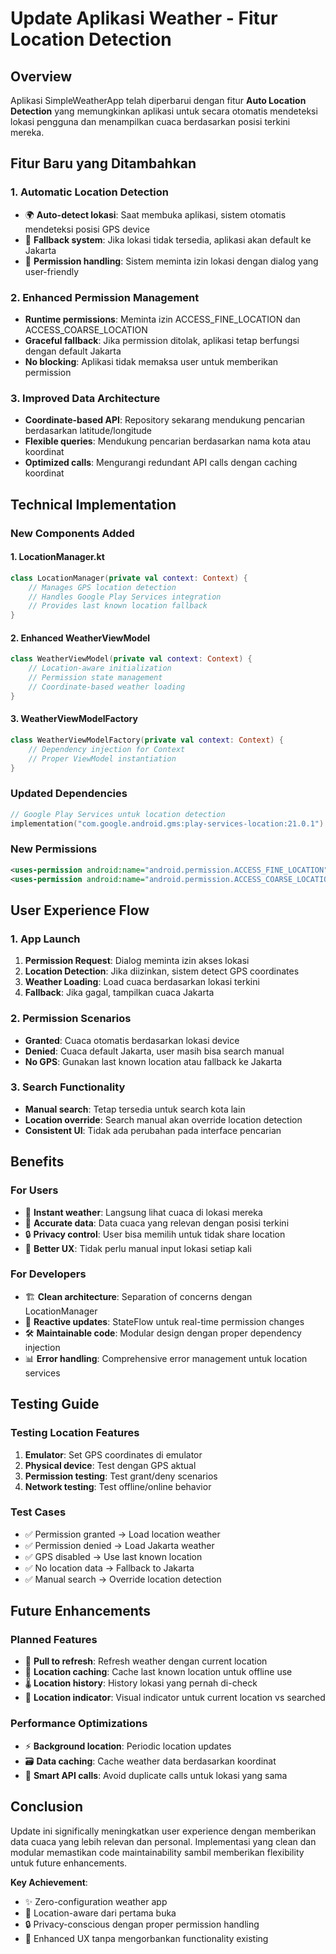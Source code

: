 # Update Aplikasi Weather - Fitur Location Detection

## Overview
Aplikasi SimpleWeatherApp telah diperbarui dengan fitur **Auto Location Detection** yang memungkinkan aplikasi untuk secara otomatis mendeteksi lokasi pengguna dan menampilkan cuaca berdasarkan posisi terkini mereka.

## Fitur Baru yang Ditambahkan

### 1. Automatic Location Detection
- 🌍 **Auto-detect lokasi**: Saat membuka aplikasi, sistem otomatis mendeteksi posisi GPS device
- 📍 **Fallback system**: Jika lokasi tidak tersedia, aplikasi akan default ke Jakarta
- 🔐 **Permission handling**: Sistem meminta izin lokasi dengan dialog yang user-friendly

### 2. Enhanced Permission Management
- **Runtime permissions**: Meminta izin ACCESS_FINE_LOCATION dan ACCESS_COARSE_LOCATION
- **Graceful fallback**: Jika permission ditolak, aplikasi tetap berfungsi dengan default Jakarta
- **No blocking**: Aplikasi tidak memaksa user untuk memberikan permission

### 3. Improved Data Architecture
- **Coordinate-based API**: Repository sekarang mendukung pencarian berdasarkan latitude/longitude
- **Flexible queries**: Mendukung pencarian berdasarkan nama kota atau koordinat
- **Optimized calls**: Mengurangi redundant API calls dengan caching koordinat

## Technical Implementation

### New Components Added

#### 1. LocationManager.kt
```kotlin
class LocationManager(private val context: Context) {
    // Manages GPS location detection
    // Handles Google Play Services integration
    // Provides last known location fallback
}
```

#### 2. Enhanced WeatherViewModel
```kotlin
class WeatherViewModel(private val context: Context) {
    // Location-aware initialization
    // Permission state management
    // Coordinate-based weather loading
}
```

#### 3. WeatherViewModelFactory
```kotlin
class WeatherViewModelFactory(private val context: Context) {
    // Dependency injection for Context
    // Proper ViewModel instantiation
}
```

### Updated Dependencies
```kotlin
// Google Play Services untuk location detection
implementation("com.google.android.gms:play-services-location:21.0.1")
```

### New Permissions
```xml
<uses-permission android:name="android.permission.ACCESS_FINE_LOCATION" />
<uses-permission android:name="android.permission.ACCESS_COARSE_LOCATION" />
```

## User Experience Flow

### 1. App Launch
1. **Permission Request**: Dialog meminta izin akses lokasi
2. **Location Detection**: Jika diizinkan, sistem detect GPS coordinates
3. **Weather Loading**: Load cuaca berdasarkan lokasi terkini
4. **Fallback**: Jika gagal, tampilkan cuaca Jakarta

### 2. Permission Scenarios
- **Granted**: Cuaca otomatis berdasarkan lokasi device
- **Denied**: Cuaca default Jakarta, user masih bisa search manual
- **No GPS**: Gunakan last known location atau fallback ke Jakarta

### 3. Search Functionality
- **Manual search**: Tetap tersedia untuk search kota lain
- **Location override**: Search manual akan override location detection
- **Consistent UI**: Tidak ada perubahan pada interface pencarian

## Benefits

### For Users
- 🚀 **Instant weather**: Langsung lihat cuaca di lokasi mereka
- 🎯 **Accurate data**: Data cuaca yang relevan dengan posisi terkini
- 🔒 **Privacy control**: User bisa memilih untuk tidak share location
- 📱 **Better UX**: Tidak perlu manual input lokasi setiap kali

### For Developers
- 🏗️ **Clean architecture**: Separation of concerns dengan LocationManager
- 🔄 **Reactive updates**: StateFlow untuk real-time permission changes
- 🛠️ **Maintainable code**: Modular design dengan proper dependency injection
- 📊 **Error handling**: Comprehensive error management untuk location services

## Testing Guide

### Testing Location Features
1. **Emulator**: Set GPS coordinates di emulator
2. **Physical device**: Test dengan GPS aktual
3. **Permission testing**: Test grant/deny scenarios
4. **Network testing**: Test offline/online behavior

### Test Cases
- ✅ Permission granted → Load location weather
- ✅ Permission denied → Load Jakarta weather
- ✅ GPS disabled → Use last known location
- ✅ No location data → Fallback to Jakarta
- ✅ Manual search → Override location detection

## Future Enhancements

### Planned Features
- 🔄 **Pull to refresh**: Refresh weather dengan current location
- 💾 **Location caching**: Cache last known location untuk offline use
- 🌡️ **Location history**: History lokasi yang pernah di-check
- 🎨 **Location indicator**: Visual indicator untuk current location vs searched

### Performance Optimizations
- ⚡ **Background location**: Periodic location updates
- 🗃️ **Data caching**: Cache weather data berdasarkan koordinat
- 📡 **Smart API calls**: Avoid duplicate calls untuk lokasi yang sama

## Conclusion

Update ini significally meningkatkan user experience dengan memberikan data cuaca yang lebih relevan dan personal. Implementasi yang clean dan modular memastikan code maintainability sambil memberikan flexibility untuk future enhancements.

**Key Achievement**: 
- ✨ Zero-configuration weather app
- 🎯 Location-aware dari pertama buka
- 🔒 Privacy-conscious dengan proper permission handling
- 🚀 Enhanced UX tanpa mengorbankan functionality existing